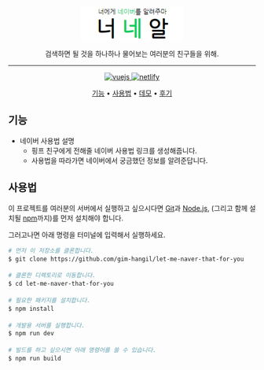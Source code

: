 <div align="center">
  <br>
  <a href="https://lmntfy.netlify.app"><img src="logo.png" alt="너네알" width="208"></a>
  <br>
  <p>
    검색하면 될 것을 하나하나 물어보는 여러분의 친구들을 위해.
  </p>
</div>

---

<p align="center">
  <a href="https://vuejs.org">
    <img src="https://img.shields.io/badge/vuejs-%2335495e.svg?style=for-the-badge&logo=vuedotjs&logoColor=%234FC08D" alt="vuejs" />
  </a>
  <a href="https://netlify.app">
    <img src="https://img.shields.io/badge/netlify-%23000000.svg?style=for-the-badge&logo=netlify&logoColor=#00C7B7" alt="netlify" />
  </a>
</p>

<p align="center">
  <a href="#기능">기능</a> •
  <a href="#사용법">사용법</a> •
  <a href="https://lmntfy.netlify.app">데모</a> •
  <a href="https://velog.io/@gim-hangil/%EB%84%88%EB%84%A4%EC%95%8C-%EA%B0%9C%EB%B0%9C-%ED%9B%84%EA%B8%B0">후기</a>
</p>

## 기능

* 네이버 사용법 설명
  - 핑프 친구에게 전해줄 네이버 사용법 링크를 생성해줍니다.
  - 사용법을 따라가면 네이버에서 궁금했던 정보를 알려준답니다.

## 사용법

이 프로젝트를 여러분의 서버에서 실행하고 싶으시다면 [Git](https://git-scm.com)과 [Node.js](https://nodejs.org/en/download/), (그리고 함께 설치될 [npm](http://npmjs.com)까지)를 먼저 설치해야 합니다.

그러고나면 아래 명령을 터미널에 입력해서 실행하세요.

```bash
# 먼저 이 저장소를 클론합니다.
$ git clone https://github.com/gim-hangil/let-me-naver-that-for-you

# 클론한 디렉토리로 이동합니다.
$ cd let-me-naver-that-for-you

# 필요한 패키지를 설치합니다.
$ npm install

# 개발용 서버를 실행합니다.
$ npm run dev

# 빌드를 하고 싶으시면 아래 명령어를 쓸 수 있습니다.
$ npm run build
```

